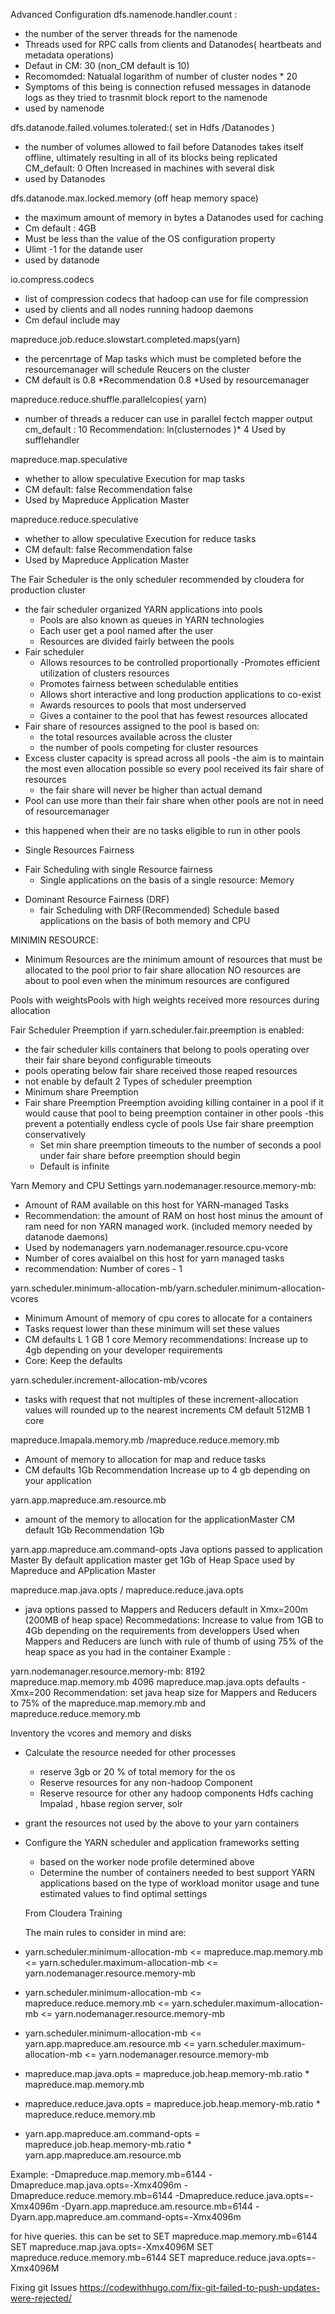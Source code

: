 Advanced Configuration
dfs.namenode.handler.count :
  * the number of the server threads for the namenode
  * Threads used for RPC calls from clients  and Datanodes( heartbeats and metadata operations)
  * Defaut in CM: 30 (non_CM default is 10)
  * Recomomded: Natualal logarithm of number of cluster nodes * 20
  * Symptoms of this being is connection refused messages in datanode logs as they tried to trasnmit block report to the namenode
  * used by namenode

dfs.datanode.failed.volumes.tolerated:( set in Hdfs /Datanodes )
* the number of volumes  allowed to fail before Datanodes takes itself offline, ultimately resulting in all of its blocks being replicated
CM_default: 0
Often Increased in machines with several disk
* used by Datanodes

dfs.datanode.max.locked.memory (off heap memory space)
* the maximum amount of memory in bytes a Datanodes used for caching
* Cm default : 4GB
* Must be less than the value of the OS configuration property
* Ulimt -1 for the datande user
* used by datanode

io.compress.codecs
* list of compression codecs that hadoop can use for file compression
* used by clients and all nodes running hadoop daemons
* Cm defaul include may

mapreduce.job.reduce.slowstart.completed.maps(yarn)
* the percenrtage of Map tasks which must be completed before the resourcemanager will schedule Reucers
on the cluster
* CM default is 0.8
*Recommendation 0.8
*Used by resourcemanager

mapreduce.reduce.shuffle.parallelcopies( yarn)
* number of threads a reducer can use in parallel fectch mapper output
cm_default : 10
Recommendation: ln(clusternodes )* 4
Used by sufflehandler

mapreduce.map.speculative
* whether to allow speculative Execution for map tasks
* CM default: false Recommendation false
* Used by Mapreduce Application Master

mapreduce.reduce.speculative
* whether to allow speculative Execution for reduce tasks
* CM default: false Recommendation false
* Used by Mapreduce Application Master

The Fair Scheduler is the only scheduler recommended by cloudera for production cluster
* the fair scheduler  organized YARN applications into pools
  - Pools are also known as queues in YARN technologies
  - Each user get a pool named after the user
  - Resources  are divided fairly between the pools
* Fair scheduler
  - Allows resources  to be controlled proportionally
  -Promotes  efficient utilization of clusters resources
  - Promotes fairness between schedulable entities
  - Allows short interactive and long production applications to co-exist
  - Awards  resources  to pools that most underserved
  - Gives  a container to the pool that has fewest resources  allocated
* Fair share of resources assigned to the pool is based on:
  - the total resources available across the cluster
  - the number of pools competing for cluster resources
* Excess cluster capacity is spread across all pools
  -the aim is to maintain the most even allocation possible so every pool received its
  fair share of resources
  - the fair share will never be higher than actual demand
* Pool can use more than their fair share when other pools are not in need of resourcemanager
 - this happened when their are no tasks eligible to run in  other pools

 * Single Resources Fairness
  - Fair Scheduling with single Resource fairness
    - Single applications on the basis of a single resource: Memory
* Dominant Resource Fairness (DRF)
  - fair Scheduling with DRF(Recommended)
    Schedule based applications on the basis of both memory and CPU


MINIMIN RESOURCE:
* Minimum Resources are the minimum amount of resources that must be allocated to the
pool prior to fair share allocation
NO resources are about to pool even when the minimum resources are configured

Pools with weightsPools with high weights received more resources during allocation

Fair Scheduler Preemption
if yarn.scheduler.fair.preemption is enabled:
 - the fair scheduler kills containers  that belong to pools operating over their fair share beyond configurable timeouts
 - pools operating below fair share received those reaped resources
  - not enable by default
2 Types of scheduler preemption
- Minimum share Preemption
- Fair share Preemption
Preemption avoiding killing container in a pool if it would cause that pool to being preemption container in other pools
  -this prevent a potentially endless cycle of pools
Use fair share preemption conservatively
  - Set min share preemption timeouts to the number of seconds a pool under fair share before preemption should begin
  - Default is infinite


Yarn Memory and CPU Settings
yarn.nodemanager.resource.memory-mb:
* Amount of RAM available on this host for YARN-managed Tasks
* Recommendation: the amount of RAM on host host minus the amount of ram need for non YARN managed work. (included memory needed by datanode daemons)
* Used by nodemanagers
yarn.nodemanager.resource.cpu-vcore
* Number of cores avaialbel on this host for yarn managed tasks
* recommendation: Number of cores - 1

yarn.scheduler.minimum-allocation-mb/yarn.scheduler.minimum-allocation-vcores
* Minimum Amount of memory of cpu cores to allocate for a containers
* Tasks request lower than these minimum will set these values
* CM defaults L 1 GB 1 core
Memory recommendations: Increase up to 4gb depending on your developer requirements
* Core: Keep the defaults

yarn.scheduler.increment-allocation-mb/vcores
* tasks with request that not multiples of these increment-allocation values  will rounded up to the nearest increments
CM default 512MB 1 core

mapreduce.Imapala.memory.mb /mapreduce.reduce.memory.mb
* Amount of memory to allocation for map and reduce tasks
* CM defaults 1Gb
Recommendation Increase up to 4 gb depending on your application

yarn.app.mapreduce.am.resource.mb
* amount of the memory to allocation for the applicationMaster
CM default 1Gb
Recommendation 1Gb

yarn.app.mapreduce.am.command-opts
Java options passed to application Master
By default application master get 1Gb of Heap Space
used by Mapreduce and APplication Master

mapreduce.map.java.opts / mapreduce.reduce.java.opts
* java options passed to Mappers and Reducers
default in Xmx=200m (200MB of heap space)
Recommedations: Increase to value from 1GB to 4Gb depending on the requirements from developpers
Used when Mappers and Reducers are lunch with rule of thumb of using 75% of the heap space as you had in the container
Example :

yarn.nodemanager.resource.memory-mb: 8192
mapreduce.map.memory.mb 4096
mapreduce.map.java.opts defaults -Xmx=200
Recommendation: set java heap size for Mappers and Reducers to 75% of the
mapreduce.map.memory.mb and mapreduce.reduce.memory.mb

Inventory the vcores and memory and disks
* Calculate the resource needed for other processes
  - reserve 3gb or 20 % of total memory for the os
  - Reserve resources for any non-hadoop Component
  - Reserve resource for other any hadoop components
    Hdfs caching
    Impalad , hbase region server, solr
* grant the resources not used by the above to your yarn containers
* Configure the YARN scheduler and application frameworks setting
  - based on the worker node profile determined above
  - Determine the number of containers needed to best support YARN applications based on the type of workload
  monitor usage and tune estimated values to find optimal settings

  From Cloudera Training

  The main rules to consider in mind are:

* yarn.scheduler.minimum-allocation-mb <= mapreduce.map.memory.mb <= yarn.scheduler.maximum-allocation-mb <= yarn.nodemanager.resource.memory-mb
* yarn.scheduler.minimum-allocation-mb <= mapreduce.reduce.memory.mb <= yarn.scheduler.maximum-allocation-mb <= yarn.nodemanager.resource.memory-mb
* yarn.scheduler.minimum-allocation-mb <= yarn.app.mapreduce.am.resource.mb <= yarn.scheduler.maximum-allocation-mb <= yarn.nodemanager.resource.memory-mb
* mapreduce.map.java.opts = mapreduce.job.heap.memory-mb.ratio * mapreduce.map.memory.mb
* mapreduce.reduce.java.opts = mapreduce.job.heap.memory-mb.ratio * mapreduce.reduce.memory.mb
* yarn.app.mapreduce.am.command-opts = mapreduce.job.heap.memory-mb.ratio * yarn.app.mapreduce.am.resource.mb

Example:
-Dmapreduce.map.memory.mb=6144
-Dmapreduce.map.java.opts=-Xmx4096m
-Dmapreduce.reduce.memory.mb=6144
-Dmapreduce.reduce.java.opts=-Xmx4096m
-Dyarn.app.mapreduce.am.resource.mb=6144
-Dyarn.app.mapreduce.am.command-opts=-Xmx4096m

for hive queries. this can be set to
SET mapreduce.map.memory.mb=6144
SET mapreduce.map.java.opts=-Xmx4096M
SET mapreduce.reduce.memory.mb=6144
SET mapreduce.reduce.java.opts=-Xmx4096M


  Fixing git Issues
  https://codewithhugo.com/fix-git-failed-to-push-updates-were-rejected/
